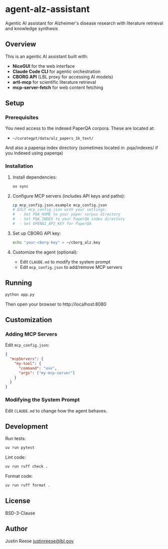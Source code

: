 # agent-alz-assistant

Agentic AI assistant for Alzheimer's disease research with literature retrieval and knowledge synthesis

## Overview

This is an agentic AI assistant built with:
- **NiceGUI** for the web interface
- **Claude Code CLI** for agentic orchestration
- **CBORG API** (LBL proxy for accessing AI models)
- **artl-mcp** for scientific literature retrieval
- **mcp-server-fetch** for web content fetching

## Setup

### Prerequisites

You need access to the indexed PaperQA corpora. These are located at:
- `~/curategpt/data/alz_papers_1k_text/`

And also a paperqa index directory (sometimes located in .pqa/indexes/ if you indexed using paperqa)

### Installation

1. Install dependencies:
   ```bash
   uv sync
   ```

2. Configure MCP servers (includes API keys and paths):
   ```bash
   cp mcp_config.json.example mcp_config.json
   # Edit mcp_config.json with your settings:
   #  - Set PQA_HOME to your paper corpus directory
   #  - Set PQA_INDEX to your PaperQA index directory
   #  - Set OPENAI_API_KEY for PaperQA
   ```

3. Set up CBORG API key:
   ```bash
   echo "your-cborg-key" > ~/cborg_alz.key
   ```

4. Customize the agent (optional):
   - Edit `CLAUDE.md` to modify the system prompt
   - Edit `mcp_config.json` to add/remove MCP servers

## Running

```bash
python app.py
```

Then open your browser to http://localhost:8080

## Customization

### Adding MCP Servers

Edit `mcp_config.json`:

```json
{
  "mcpServers": {
    "my-tool": {
      "command": "uvx",
      "args": ["my-mcp-server"]
    }
  }
}
```

### Modifying the System Prompt

Edit `CLAUDE.md` to change how the agent behaves.

## Development

Run tests:
```bash
uv run pytest
```

Lint code:
```bash
uv run ruff check .
```

Format code:
```bash
uv run ruff format .
```

## License

BSD-3-Clause

## Author

Justin Reese <justinreese@lbl.gov>
